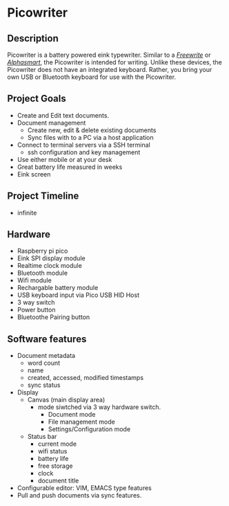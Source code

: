 # Picowriter

## Description

Picowriter is a battery powered eink typewriter.  Similar to a *[Freewrite](https://getfreewrite.com/products/freewrite-smart-typewriter "Freewrite Smart Typewriter")* or *[Alphasmart](https://en.wikipedia.org/wiki/AlphaSmart "Alphasmart")*, the Picowriter is intended for writing.  Unlike these devices, the Picowriter does not have an integrated keyboard.  Rather, you bring your own USB or Bluetooth keyboard for use with the Picowriter.

## Project Goals
- Create and Edit text documents.
- Document management
  - Create new, edit & delete existing documents
  - Sync files with to a PC via a host application
- Connect to terminal servers via a SSH terminal
  - ssh configuration and key management 
- Use either mobile or at your desk
- Great battery life measured in weeks
- Eink screen

## Project Timeline
- infinite

## Hardware
- Raspberry pi pico
- Eink SPI display module
- Realtime clock module
- Bluetooth module
- Wifi module
- Rechargable battery module
- USB keyboard input via Pico USB HID Host
- 3 way switch
- Power button
- Bluetoothe Pairing button

## Software features
- Document metadata
  - word count
  - name
  - created, accessed, modified timestamps
  - sync status
- Display
  - Canvas (main display area)
    - mode siwtched via 3 way hardware switch.
      - Document mode
      - File management mode
      - Settings/Configuration mode
  - Status bar
    - current mode
    - wifi status
    - battery life
    - free storage
    - clock
    - document title
- Configurable editor: VIM, EMACS type features
- Pull and push documents via sync features.

